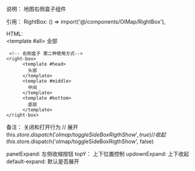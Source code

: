 
说明： 地图右侧盒子组件

引用：       RightBox: () => import('@/components/OlMap/RightBox'),


HTML:    
    <!-- 右侧盒子 第一种使用方式-->
    <right-box>
      <template #all>
        全部
      </template>
    </right-box>
    
     <!-- 右侧盒子 第二种使用方式-->
    <right-box>
          <template #head>
            头部
          </template>
          <template #middle>
            中间
          </template>
          <template #bottom>
            底部
          </template>
    </right-box>

备注： 关闭和打开行为
  // 展开
  this.$store.dispatch('olmap/toggleSideBoxRigthShow', true)
  // 收起
   this.$store.dispatch('olmap/toggleSideBoxRigthShow', false)


 <right-box :updown-expand="true" :panel-expand="false" >
          <template #all>
            填充自己的业务组件
          </template>
 </right-box>
 
 
panelExpand: 左侧收缩按钮
topY： 上下位置控制
updownExpand: 上下收起
default-expand: 默认是否展开